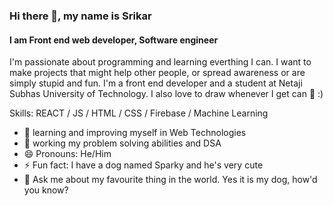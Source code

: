 ### Hi there 👋, my name is Srikar
#### I am Front end web developer, Software engineer
I'm passionate about programming and learning everthing I can. I want to make projects that might help other people, or spread awareness or are simply stupid and fun.
I'm a front end developer and a student at Netaji Subhas University of Technology. I also love to draw whenever I get can 🎨 :) 

Skills: REACT / JS / HTML / CSS / Firebase / Machine Learning

- 🌱 learning and improving myself in Web Technologies
- 🔭 working my problem solving abilities and DSA
- 😄 Pronouns: He/Him 
- ⚡ Fun fact: I have a dog named Sparky and he's very cute
- 💬 Ask me about my favourite thing in the world. Yes it is my dog, how'd you know?
